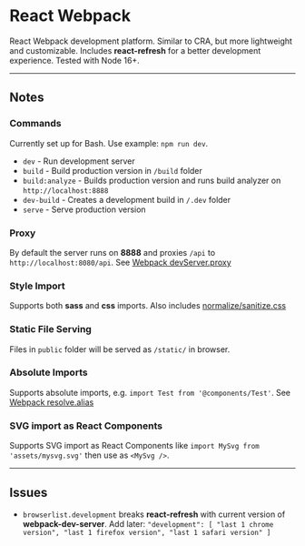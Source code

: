# React Webpack

React Webpack development platform. Similar to CRA, but more lightweight and customizable. Includes **react-refresh** for a better development experience. Tested with Node 16+.

---

## Notes

### Commands

Currently set up for Bash. Use example: `npm run dev`.

- `dev` - Run development server
- `build` - Build production version in `/build` folder
- `build:analyze` - Builds production version and runs build analyzer on `http://localhost:8888`
- `dev-build` - Creates a development build in `/.dev` folder
- `serve` - Serve production version

### Proxy

By default the server runs on **8888** and proxies `/api` to `http://localhost:8080/api`. See [Webpack devServer.proxy](https://webpack.js.org/configuration/dev-server/#devserverproxy)

### Style Import

Supports both **sass** and **css** imports. Also includes [normalize/sanitize.css](https://github.com/csstools/postcss-normalize)

### Static File Serving

Files in `public` folder will be served as `/static/` in browser.

### Absolute Imports

Supports absolute imports, e.g. `import Test from '@components/Test'`. See [Webpack resolve.alias](https://webpack.js.org/configuration/resolve/#resolvealias)

### SVG import as React Components

Supports SVG import as React Components like `import MySvg from 'assets/mysvg.svg'` then use as `<MySvg />`.

---

## Issues

- `browserlist.development` breaks **react-refresh** with current version of **webpack-dev-server**. Add later: `"development": [ "last 1 chrome version", "last 1 firefox version", "last 1 safari version" ]`
